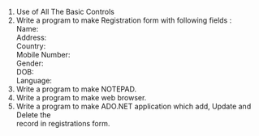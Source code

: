1) Use of All The Basic Controls  
2) Write a program to make Registration form with following fields :  
  Name:  
  Address:  
  Country:  
  Mobile Number:  
  Gender:  
  DOB:  
  Language:  
3) Write a program to make NOTEPAD.  
4) Write a program to make web browser.  
5) Write a program to make ADO.NET application which add, Update and Delete the  
record in registrations form.  
